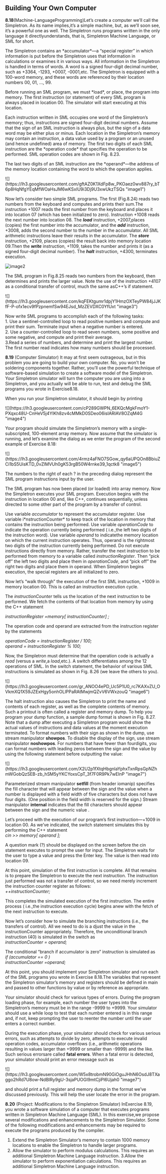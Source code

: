 <h2>Building Your Own Computer </h2>
	<p><strong>8.18</strong>(Machine-LanguageProgramming)Let’s create a computer we’ll call the Simpletron. As its name implies,it’s a simple machine, but, as we’ll soon see, it’s a powerful one as well. The Simpletron runs programs written in the only language it directlyunderstands, that is, Simpletron Machine Language, or SML for short. </p>
	<p>The Simpletron contains an *accumulator*—a “special register” in which information is put before the Simpletron uses that information in calculations or examines it in various ways. All information in the Simpletron is handled in terms of words. A word is a signed four-digit decimal number, such as +3364, -1293, +0007, -0001,etc. The Simpletron is equipped with a 100-word memory, and these words are referenced by their location numbers 00, 01, …, 99. </p>
	<p>Before running an SML program, we must *load*, or place, the program into memory. The first instruction (or statement) of every SML program is always placed in location 00. The simulator will start executing at this location.</p>
	<p> Each instruction written in SML occupies one word of the Simpletron’s memory; thus, instructions are signed four-digit decimal numbers. Assume that the sign of an SML instruction is always plus, but the sign of a data word may be either plus or minus. Each location in the Simpletron’s memory may contain an instruction, a data value used by a program or an unused (and hence undefined) area of memory. The  first two digits of each SML instruction are the *operation code* that specifies the operation to be performed. SML operation codes are shown in Fig. 8.23. </p>
	<p>The last two digits of an SML instruction are the *operand*—the address of the memory location containing the word to which the operation applies.</p>
	![](https://lh3.googleusercontent.com/gftAZ0K1XdFp8w_PKOaez0wv887ry_bT6p8HqNfgYEqMfWOaHsJM6wKSxIU9i3Dj9U3xwUkzTSQs "image1")
	<p>Now let’s consider two simple SML programs. The first (Fig.8.24) reads two numbers from the keyboard and computes and prints their sum.The instruction +1007 reads the first number from the keyboard and places it into location 07 (which has been initialized to zero). Instruction +1008 reads the next number into location 08. The <strong><em>load</em></strong> instruction, +2007,places (copies) the first number into the accumulator, and the <strong><em>add</em></strong> instruction, +3008, adds the second number to the number in
the accumulator. All SML arithmetic instructions leave their results in the accumulator. The <strong><em>store</em></strong> instruction, +2109,
places (copies) the result back into memory location 09.Then the <strong><em>write</em></strong> instruction, +1109, takes the number and prints it (as a signed four-digit decimal number). The <strong><em>halt</em></strong> instruction, +4300, terminates execution.</p>

![](https://lh3.googleusercontent.com/_AbGMIjaBE2kn66xU7dV8EnGhsDKHTJYPDrrqfM2p00qi86v-0hUUmowgd5Rz3U71ECA2vbGAYcv "image2")
<p>The SML program in Fig.8.25 reads two numbers from the keyboard, then determines and prints the larger value. Note the use of the instruction +4107 as a conditional transfer of control, much the same asC++’s if statement.</p>
![](https://lh3.googleusercontent.com/kqFEKtgumr1dpjY1HmzOXTeyPW84jJJKfF-P-ofx1ecv9fPzpnemfSw94EJsd_MzZEVDXC0YfUxt "image3")

<p>Now write SML programs to accomplish each of the following tasks: <br>
 1. Use a sentinel-controlled loop to read positive numbers and compute and print their sum. Terminate input when a negative number is entered. <br>
 2. Use a counter-controlled loop to read seven numbers, some positive and some negative, and compute and print their average. <br>
 3.Read a series of numbers, and determine and print the largest number. The first number read indicates how many numbers should be processed. </p>
 <p><strong>8.19</strong> (Computer Simulator) It may at first seem outrageous, but in this problem you are going to build your own computer. No, you won’t be soldering components together. Rather, you’ll use the powerful technique of software-based simulation to create a software model of the Simpletron. Your Simpletron simulator will turn the computer you are using into a Simpletron, and you actually will be able to run, test and debug the SML programs you wrote in Exercise8.18. </p>
 <p>When you run your Simpletron simulator, it should begin by printing </p>
![](https://lh3.googleusercontent.com/cP289GWPN_6EKQcMgkFmoY1-PXqxc48U-CnHeV5j4YIKh8zv4cMMkD0SDeo06isIARIAV8OZqM4G "image4")
<p>Your program should simulate the Simpletron’s memory with a single-subscripted, 100-element array memory. Now assume that the simulator is running, and let’s examine the dialog as we enter the program of the second example of Exercise 8.18: </p>
![](https://lh3.googleusercontent.com/4rmz4aFNO7SGow_qy6aUPQOn8BbiuZCi1bS5UisKTD_0vZlMVUh0gK53rgB50W4rnke39_1qctk8 "image5")
<p>The numbers to the right of each ? in the preceding dialog represent the SML program instructions input by the user.</p>
<p>The SML program has now been placed (or loaded) into array memory. Now the Simpletron executes your SML program. Execution begins with the instruction in location 00 and, like C++, continues sequentially, unless directed to some other part of the program by a transfer of control. </p>
<p>Use variable <em>accumulator</em> to represent the accumulator register. Use variable i*nstructionCounter* to keep track of the location in memory that contains the instruction being performed. Use variable <em>operationCode</em> to indicate the operation currently being performed ( i.e.,the left two digits of the instruction word). Use variable <em>operand</em> to indicatethe memory location on which the current instruction operates. Thus, operand is the rightmost two digits of the instruction currently being performed. Do not execute instructions directly from memory. Rather, transfer the next instruction to be performed from memory to a variable called <em>instructionRegister</em>. Then “pick off” the left two digits and place them in <em>operationCode</em>, and “pick off” the right two digits and place them in operand. When Simpletron begins execution, the special registers are all initialized to zero.</p>
<p>Now let’s “walk through” the execution of the first SML instruction, +1009 in memory location 00. This is called an instruction execution cycle.</p>
 <p>The <em>instructionCounter</em> tells us the location of the next instruction to be performed. We fetch the contents of that location from memory by using the C++ statement</p>
 <p><em>instructionRegister =memory[ instructionCounter] ;</em> </p>
 <p>The operation code and operand are extracted from the instruction register by the statements</p>
 <p><em>operationCode = instructionRegister / 100; <br>operand = instructionRegister % 100;</em> </p>
<p>Now, the Simpletron must determine that the operation code is actually a <em>read</em> (versus a <em>write</em>,a <em>load</em>,etc.). A switch differentiates among the 12 operations of SML. In the switch statement, the behavior of various SML instructions is simulated as shown in Fig. 8.26 (we leave the others to you).</p>
![](https://lh3.googleusercontent.com/gr_ANOO4ePD_Uc5P1U0_rc7KAXvZU_OVkmXQ1X59JZExHgy5onhOLlPPaRAtMwjmQZvV6VWxzouQ "image6")

<p>The halt instruction also causes the Simpletron to print the name and contents of each register, as well as the complete contents of memory. Such a printout is often called a register and memory dump. To help you program your dump function, a sample dump format is shown in Fig. 8.27. Note that a dump after executing a Simpletron program would show the actual values of instructions and data values at the moment execution terminated. To format numbers with their sign as shown in the dump, use stream manipulator <strong>showpos</strong>. To disable the display of the sign, use stream manipulator <strong>noshowpos</strong>. For numbers that have fewer than fourdigits, you can format numbers with leading zeros between the sign and the value by using the following statement before outputting the value: </p>
![](https://lh3.googleusercontent.com/X2U2p1fXtqHbgnlaYphxTxnRpsGpNZhmWGobQzSEB-zb_hSM5yYKCYoxsCpT_3f7F0R9Pk7wEInP "image7")

<p>Parameterized stream manipulator <strong>setfill</strong> (from header iomanip) specifies the fill character that will appear between the sign and the value when a number is displayed with a field width of five characters but does not have four digits. (One position in the field width is reserved for the sign.) Stream manipulator <strong>internal</strong> indicates that the fill characters should appear between the sign and the numeric value . </p>

<p>Let’s proceed with the execution of our program’s first instruction—+1009 in location 00. As we’ve indicated, the switch statement simulates this by performing the C++  statement
<br> <em>cin >> memory[ operand ];</em> </p>
<p>A question mark (?) should be displayed on the screen before the cin statement executes to prompt the user for input. The Simpletron waits for the user to type a value and press the Enter key. The value is then read into location 09. </p>
<p>At this point, simulation of the first instruction is complete. All that remains is to prepare the Simpletron to execute the next instruction. The instruction just performed was not a transfer of control, so we need merely increment the instruction counter register as follows: <br><em>++instructionCounter;</em> </p>
<p>This completes the simulated execution of the first instruction. The entire process ( i.e.,the instruction execution cycle) begins anew with the fetch of the next instruction to execute.</p>
<p>Now let’s consider how to simulate the branching instructions (i.e., the transfers of control). All we need to do is a djust the value in the instructionCounter appropriately. Therefore, the unconditional branch instruction (40) is simulated in the switch as <br><em>instructionCounter = operand;</em> </p>
<p>The conditional “branch if accumulator is zero” instruction is simulated as 
<br><em>if (accumulator == 0 )</em> <br><em>instructionCounter =operand;</em></p>
<p>At this point, you should implement your Simpletron simulator and run each of the SML programs you wrote in Exercise 8.18.The variables that represent the Simpletron simulator’s memory and registers should be defined in main and passed to other functions by value or by reference as appropriate. </p>
<p>Your simulator should check for various types of errors. During the program loading phase, for example, each number the user types into the Simpletron’s memory must be in the range -9999 to +9999. Your simulator should use a while loop to test that each number entered is in this range and, if not, keep prompting the user to reenter the number until the user enters a correct number.</p>
<p>During the execution phase, your simulator should check for various serious errors, such as attempts to divide by zero, attempts to execute invalid operation codes, accumulator overflows (i.e., arithmetic operations resulting in values larger than +9999 or smaller than -9999) and the like. Such serious errorsare called <strong>fatal errors</strong>. When a fatal error is detected, your simulator should print an error message such as </p>
![](https://lh3.googleusercontent.com/W5x8trobmN90GiOguJHhN6OsdJ8TXaggo2hRd7U8ow-NdBIRy9gU-3sjaPUOGI9mtCjiPl6Ujah0 "image7")
<p>and should print a full register and memory dump in the format we’ve discussed previously. This will help the user locate the error in the program.</p>
<p> <strong>8.20</strong> (Project: Modifications to the Simpletron Simulator) InExercise 8.19, you wrote a software simulation of a computer that executes programs written in Simpletron Machine Language (SML). In this exercise,we propose several modifications and enhancements to the Simpletron Simulator. Some of the following modifications and enhancements may be required to execute
the programs produced by the compiler.

 1. Extend the Simpletron Simulator’s memory to contain 1000 memory locations to enable the Simpletron to handle larger programs. 
 2. Allow the simulator to perform modulus calculations. This requires an additional Simpletron Machine Language instruction. 
 3.Allow the simulator to perform exponentiation calculations. This requires an additional Simpletron Machine Language instruction.
